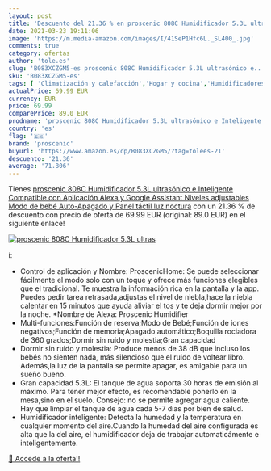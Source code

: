 ```yaml
---
layout: post
title: 'Descuento del 21.36 % en proscenic 808C Humidificador 5.3L ultras'
date: 2021-03-23 19:11:06
image: 'https://m.media-amazon.com/images/I/41SeP1Hfc6L._SL400_.jpg'
comments: true
category: ofertas
author: 'tole.es'
slug: 'B083XCZGM5-es proscenic 808C Humidificador 5.3L ultrasónico e...'
sku: 'B083XCZGM5-es'
tags: [ 'Climatización y calefacción','Hogar y cocina','Humidificadores','bebé','proscenic', ]
actualPrice: 69.99 EUR
currency: EUR
price: 69.99
comparePrice: 89.0 EUR
prodname: 'proscenic 808C Humidificador 5.3L ultrasónico e Inteligente Compatible con Aplicación Alexa y Google Assistant  Niveles adjustables  Modo de bebé  Auto-Apagado y Panel táctil  luz noctura'
country: 'es'
flag: '🇪🇸'
brand: 'proscenic'
buyurl: 'https://www.amazon.es/dp/B083XCZGM5/?tag=tolees-21'
descuento: '21.36'
average: '71.806'
---
```


Tienes [proscenic 808C Humidificador 5.3L ultrasónico e Inteligente Compatible con Aplicación Alexa y Google Assistant  Niveles adjustables  Modo de bebé  Auto-Apagado y Panel táctil  luz noctura](https://www.amazon.es/dp/B083XCZGM5/?tag=tolees-21) con un 21.36 % de descuento con precio de oferta de 69.99 EUR (original: 89.0 EUR) en el siguiente enlace!

[![proscenic 808C Humidificador 5.3L ultras](https://m.media-amazon.com/images/I/41SeP1Hfc6L._SL400_.jpg)](https://www.amazon.es/dp/B083XCZGM5/?tag=tolees-21)

ℹ️:

- Control de aplicación y Nombre: ProscenicHome: Se puede seleccionar fácilmente el modo solo con un toque y ofrece más funciones elegibles que el tradicional. Te muestra la información rica en la pantalla y la app. Puedes pedir tarea retrasada,adjustas el nivel de niebla,hace la niebla calentar en 15 minutos que ayuda aliviar el tos y te deja dormir mejor por la noche. *Nombre de Alexa: Proscenic Humidifier
- Multi-funciones:Función de reserva;Modo de Bebé;Función de iones negativos;Función de memoria;Apagado automático;Boquilla rociadora de 360 grados;Dormir sin ruido y molestia;Gran capacidad
- Dormir sin ruido y molestia: Produce menos de 38 dB que incluso los bebés no sienten nada, más silencioso que el ruido de voltear libro. Además,la luz de la pantalla se permite apagar, es amigable para un sueño bueno.
- Gran capacidad 5.3L: El tanque de agua soporta 30 horas de emisión al máximo. Para tener mejor efecto, es recomendable ponerlo en la mesa,sino en el suelo. Consejo: no se permite agregar agua caliente. Hay que limpiar el tanque de agua cada 5-7 días por bien de salud.
- Humidificador inteligente: Detecta la humedad y la temperatura en cualquier momento del aire.Cuando la humedad del aire configurada es alta que la del aire, el humidificador deja de trabajar automaticámente e inteligentemente.

[🛒 Accede a la oferta!!](https://www.amazon.es/dp/B083XCZGM5/?tag=tolees-21)
